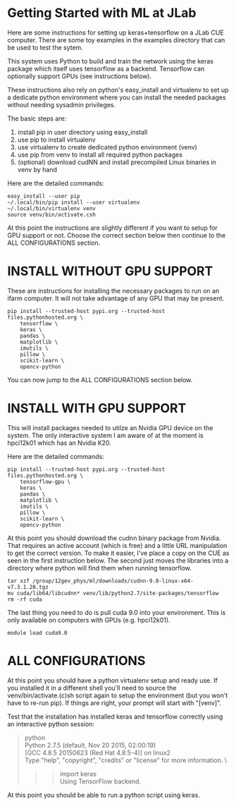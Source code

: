 # Getting Started with ML at JLab

Here are some instructions for setting up keras+tensorflow on
a JLab CUE computer. There are some toy examples in the examples
directory that can be used to test the sytem.

This system uses Python to build and train the network using the
keras package which itself uses tensorflow as a backend. Tensorflow
can optionally support GPUs (see instructions below).

These instructions also rely on python's easy_install and virtualenv
to set up a dedicate python environment where you can install the
needed packages without needing sysadmin privileges.


The basic steps are:
1. install pip in user directory using easy_install
2. use pip to install virtualenv
3. use virtualenv to create dedicated python environment (venv)
4. use pip from venv to install all required python packages
5. (optional) download cudNN and install precompiled Linux binaries
   in venv by hand


Here are the detailed commands:

```
easy_install --user pip
~/.local/bin/pip install --user virtualenv
~/.local/bin/virtualenv venv
source venv/bin/activate.csh
```

At this point the instructions are slightly different if you want
to setup for GPU support or not. Choose the correct section below
then continue to the ALL CONFIGURATIONS section.


INSTALL WITHOUT GPU SUPPORT
==============================
These are instructions for installing the necessary packages to 
run on an ifarm computer. It will not take advantage of any GPU
that may be present.

```
pip install --trusted-host pypi.org --trusted-host files.pythonhosted.org \
	tensorflow \
	keras \
	pandas \
	matplotlib \
	imutils \
	pillow \
	scikit-learn \
	opencv-python
```

You can now jump to the ALL CONFIGURATIONS section below.



INSTALL WITH GPU SUPPORT
==============================
This will install packages needed to utilze an Nvidia GPU device
on the system. The only interactive system I am aware of at the
moment is hpci12k01 which has an Nvidia K20.


Here are the detailed commands:

```
pip install --trusted-host pypi.org --trusted-host files.pythonhosted.org \
	tensorflow-gpu \
	keras \
	pandas \
	matplotlib \
	imutils \
	pillow \
	scikit-learn \
	opencv-python
```

At this point you should download the cudnn binary package from
Nvidia. That requires an active account (which is free) and a
little URL manipulation to get the correct version. To make it
easier, I've place a copy on the CUE as seen in the first
instruction below. The second just moves the libraries into a
directory where python will find them when running tensorflow.

```
tar xzf /group/12gev_phys/ml/downloads/cudnn-9.0-linux-x64-v7.3.1.20.tgz
mv cuda/lib64/libcudnn* venv/lib/python2.7/site-packages/tensorflow
rm -rf cuda
```

The last thing you need to do is pull cuda 9.0 into your
environment. This is only available on computers with GPUs
(e.g. hpci12k01).
 
```
module load cuda9.0
```

ALL CONFIGURATIONS
==================================
At this point you should have a python virtualenv setup and ready
use. If you installed it in a different shell you'll need to source
the venv/bin/activate.(c)sh script again to setup the environment
(but you won't have to re-run pip). If things are right, your prompt
will start with "[venv]".

Test that the installation has installed keras and tensorflow
correctly using an interactive python session:

 > python \
 Python 2.7.5 (default, Nov 20 2015, 02:00:19) \
 [GCC 4.8.5 20150623 (Red Hat 4.8.5-4)] on linux2 \
 Type "help", "copyright", "credits" or "license" for more information. \
 >>> import keras \
 Using TensorFlow backend. \
 >>> <ctl-D>

At this point you should be able to run a python script using keras.


